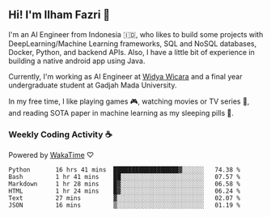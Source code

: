 ## Hi! I'm Ilham Fazri 👋

I'm an AI Engineer from Indonesia 🇮🇩, who likes to build some projects with DeepLearning/Machine Learning frameworks, SQL and NoSQL databases, Docker, Python, and backend APIs. Also, I have a little bit of experience in building a native android app using Java.

Currently, I'm working as AI Engineer at [Widya Wicara](https://widyawicara.com) and a final year undergraduate student at Gadjah Mada University. 

In my free time, I like playing games 🎮, watching movies or TV series 🍿, and reading SOTA paper in machine learning as my sleeping pills 💊. 

### Weekly Coding Activity ☕
Powered by [WakaTime](https://wakatime.com/) ♡
<!--START_SECTION:waka-->

```text
Python       16 hrs 41 mins  ██████████████████▓░░░░░░   74.38 %
Bash         1 hr 41 mins    ██░░░░░░░░░░░░░░░░░░░░░░░   07.57 %
Markdown     1 hr 28 mins    █▓░░░░░░░░░░░░░░░░░░░░░░░   06.58 %
HTML         1 hr 24 mins    █▓░░░░░░░░░░░░░░░░░░░░░░░   06.24 %
Text         27 mins         ▓░░░░░░░░░░░░░░░░░░░░░░░░   02.07 %
JSON         16 mins         ▒░░░░░░░░░░░░░░░░░░░░░░░░   01.19 %
```

<!--END_SECTION:waka-->
